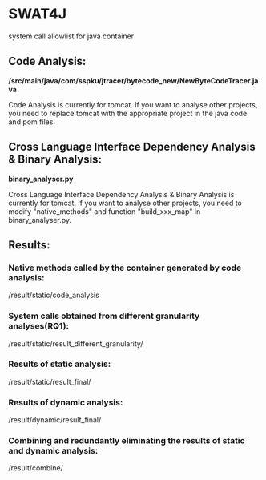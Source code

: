 # SWAT4J
system call allowlist for java container

## Code Analysis:
**/src/main/java/com/sspku/jtracer/bytecode_new/NewByteCodeTracer.java**

Code Analysis is currently for tomcat.
If you want to analyse other projects, you need to replace tomcat with the appropriate project in the java code and pom files.


## Cross Language Interface Dependency Analysis & Binary Analysis:
**binary_analyser.py**

Cross Language Interface Dependency Analysis & Binary Analysis is currently for tomcat. 
If you want to analyse other projects, you need to modify "native_methods" and function "build_xxx_map" in binary_analyser.py.

## Results:
  ### Native methods called by the container generated by code analysis:
  /result/static/code_analysis

  ### System calls obtained from different granularity analyses(RQ1):
  /result/static/result_different_granularity/

  ### Results of static analysis:
  /result/static/result_final/

  ### Results of dynamic analysis:
  /result/dynamic/result_final/

  ### Combining and redundantly eliminating the results of static and dynamic analysis:
  /result/combine/

  
         

